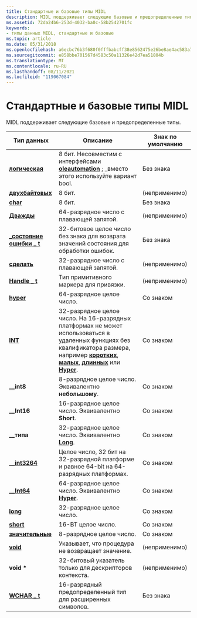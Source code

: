```yaml
---
title: Стандартные и базовые типы MIDL
description: MIDL поддерживает следующие базовые и предопределенные типы.
ms.assetid: 72da24b6-253d-4032-ba0c-58b2542701fc
keywords:
- типы данных MIDL, стандартные и базовые
ms.topic: article
ms.date: 05/31/2018
ms.openlocfilehash: a6ecbc76b3f680f0fffbabcff38e8562475e26be8ae4ac583a78c614d1651151
ms.sourcegitcommit: e858bbe701567d4583c50a11326e42d7ea51804b
ms.translationtype: MT
ms.contentlocale: ru-RU
ms.lasthandoff: 08/11/2021
ms.locfileid: "119067084"
---
```

# <a name="midl-predefined-and-base-types"></a>Стандартные и базовые типы MIDL

MIDL поддерживает следующие базовые и предопределенные типы.



| Тип данных                                  | Описание                                                                                                                                                                                             | Знак по умолчанию     |
|--------------------------------------------|---------------------------------------------------------------------------------------------------------------------------------------------------------------------------------------------------------|------------------|
| [**логическая**](boolean.md)                 | 8 бит. Несовместим с интерфейсами [**oleautomation**](oleautomation.md) ; \_вместо этого используйте вариант bool.                                                                                               | Без знака         |
| [**двухбайтовых**](byte.md)                       | 8 бит.                                                                                                                                                                                                 | (неприменимо) |
| [**char**](char-idl.md)                   | 8 бит.                                                                                                                                                                                                 | Без знака         |
| [**Дважды**](double.md)                   | 64-разрядное число с плавающей запятой.                                                                                                                                                                           | (неприменимо) |
| [**\_состояние ошибки \_ t**](error-status-t.md) | 32-битовое целое число без знака для возврата значений состояния для обработки ошибок.                                                                                                                                 | Без знака         |
| [**сделать**](float.md)                     | 32-разрядное число с плавающей запятой.                                                                                                                                                                           | (неприменимо) |
| [**Handle \_ t**](handle-t.md)              | Тип примитивного маркера для привязки.                                                                                                                                                                      | (неприменимо) |
| [**hyper**](hyper.md)                     | 64-разрядное целое число.                                                                                                                                                                                         | Со знаком           |
| [**INT**](int.md)                         | 32-разрядное целое число. На 16-разрядных платформах не может использоваться в удаленных функциях без квалификатора размера, например [**коротких**](short.md), [**малых**](small.md), [**длинных**](long.md) или [**Hyper**](hyper.md). | Со знаком           |
| **\_\_int8**                               | 8-разрядное целое число. Эквивалентно **небольшому**.                                                                                                                                                                 | Со знаком           |
| **\_\_Int16**                              | 16-разрядное целое число. Эквивалентно **Short**.                                                                                                                                                                | Со знаком           |
| **\_\_типа**                              | 32-разрядное целое число. Эквивалентно [**Long**](long.md).                                                                                                                                                     | Со знаком           |
| [**\_\_int3264**](--int3264.md)           | Целое число, 32 бит на 32-разрядной платформе и равное 64-bit на 64-разрядных платформах.                                                                                                                       | Со знаком           |
| [**\_\_Int64**](--int64.md)               | 64-разрядное целое число. Эквивалентно [**Hyper**](hyper.md).                                                                                                                                                   | Со знаком           |
| [**long**](long.md)                       | 32-разрядное целое число.                                                                                                                                                                                         | Со знаком           |
| [**short**](short.md)                     | 16-BT целое число.                                                                                                                                                                                          | Со знаком           |
| [**значительные**](small.md)                     | 8-разрядное целое число.                                                                                                                                                                                          | Со знаком           |
| [**void**](void.md)                       | Указывает, что процедура не возвращает значение.                                                                                                                                                   | (неприменимо) |
| **void \***                                | 32-битовый указатель только для дескрипторов контекста.                                                                                                                                                                | (неприменимо) |
| [**WCHAR \_ t**](wchar-t.md)                | 16-разрядный предопределенный тип для расширенных символов.                                                                                                                                                             | Без знака         |



 

 

 




